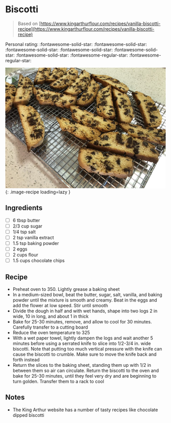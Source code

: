 <!-- Needs Manual Review -->

<!-- Do not modify sections with "AUTO-*". They are updated by make.py -->

# Biscotti

> Based on [https://www.kingarthurflour.com/recipes/vanilla-biscotti-recipe](https://www.kingarthurflour.com/recipes/vanilla-biscotti-recipe)

<!-- rating=3; (User can specify rating on scale of 1-5) -->
<!-- AUTO-UserRating -->
Personal rating: :fontawesome-solid-star: :fontawesome-solid-star: :fontawesome-solid-star: :fontawesome-solid-star: :fontawesome-solid-star: :fontawesome-solid-star: :fontawesome-regular-star: :fontawesome-regular-star:
<!-- /AUTO-UserRating -->

<!-- name_image=biscotti.jpg; (User can specify image name) -->
<!-- AUTO-Image -->
![biscotti.jpg](./biscotti.jpg){: .image-recipe loading=lazy }
<!-- /AUTO-Image -->

## Ingredients

* [ ] 6 tbsp butter
* [ ] 2/3 cup sugar
* [ ] 1/4 tsp salt
* [ ] 2 tsp vanilla extract
* [ ] 1.5 tsp baking powder
* [ ] 2 eggs
* [ ] 2 cups flour
* [ ] 1.5 cups chocolate chips

## Recipe

* Preheat oven to 350. Lightly grease a baking sheet
* In a medium-sized bowl, beat the butter, sugar, salt, vanilla, and baking powder until the mixture is smooth and creamy. Beat in the eggs and add the flower at low speed. Stir until smooth
* Divide the dough in half and with wet hands, shape into two logs 2 in wide, 10 in long, and about 1 in thick
* Bake for 25-30 minutes, remove, and allow to cool for 30 minutes. Carefully transfer to a cutting board
* Reduce the oven temperature to 325
* With a wet paper towel, lightly dampen the logs and wait another 5 minutes before using a serrated knife to slice into 1/2-3/4 in. wide biscotti. Note that putting too much vertical pressure with the knife can cause the biscotti to crumble. Make sure to move the knife back and forth instead
* Return the slices to the baking sheet, standing them up with 1/2 in between them so air can circulate. Return the biscotti to the oven and bake for 25-30 minutes, until they feel very dry and are beginning to turn golden. Transfer them to a rack to cool

## Notes

* The King Arthur website has a number of tasty recipes like chocolate dipped biscotti

